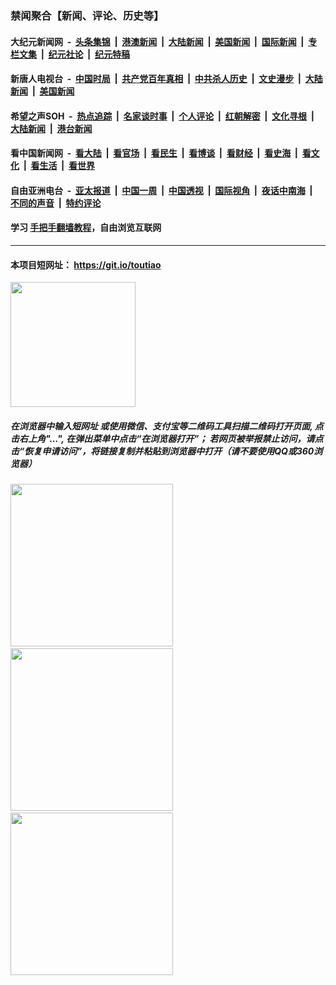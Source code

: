 ### 禁闻聚合【新闻、评论、历史等】

#### 大纪元新闻网 &nbsp;-&nbsp; [头条集锦](indexes/E头条集锦.md?t=03150531) &nbsp;|&nbsp; [港澳新闻](indexes/E港澳新闻.md?t=03150531)  &nbsp;|&nbsp; [大陆新闻](indexes/E大陆新闻.md?t=03150531) &nbsp;|&nbsp; [美国新闻](indexes/E美国新闻.md?t=03150531) &nbsp;|&nbsp; [国际新闻](indexes/E国际新闻.md?t=03150531) &nbsp;|&nbsp; [专栏文集](indexes/E专栏文集.md?t=03150531) &nbsp;|&nbsp; [纪元社论](indexes/E纪元社论.md?t=03150531) &nbsp;|&nbsp; [纪元特稿](indexes/E纪元特稿.md?t=03150531) 

#### 新唐人电视台 &nbsp;-&nbsp; [中国时局](indexes/N中国时局.md?t=03150531) &nbsp;|&nbsp; [共产党百年真相](indexes/N共产党百年真相.md?t=03150531) &nbsp;|&nbsp; [中共杀人历史](indexes/N中共杀人历史.md?t=03150531) &nbsp;|&nbsp; [文史漫步](indexes/N文史漫步.md?t=03150531) &nbsp;|&nbsp; [大陆新闻](indexes/N大陆新闻.md?t=03150531) &nbsp;|&nbsp; [美国新闻](indexes/N美国新闻.md?t=03150531)

#### 希望之声SOH &nbsp;-&nbsp; [热点追踪](indexes/H热点追踪.md?t=03150531) &nbsp;|&nbsp; [名家谈时事](indexes/H名家谈时事.md?t=03150531) &nbsp;|&nbsp; [个人评论](indexes/H个人评论.md?t=03150531)  &nbsp;|&nbsp; [红朝解密](indexes/H红朝解密.md?t=03150531) &nbsp;|&nbsp; [文化寻根](indexes/H文化寻根.md?t=03150531) &nbsp;|&nbsp; [大陆新闻](indexes/H大陆新闻.md?t=03150531) &nbsp;|&nbsp; [港台新闻](indexes/H港台新闻.md?t=03150531)

#### 看中国新闻网 &nbsp;-&nbsp; [看大陆](indexes/S看大陆.md?t=03150531) &nbsp;|&nbsp; [看官场](indexes/S看官场.md?t=03150531) &nbsp;|&nbsp; [看民生](indexes/S看民生.md?t=03150531)  &nbsp;|&nbsp; [看博谈](indexes/S看博谈.md?t=03150531) &nbsp;|&nbsp; [看财经](indexes/S看财经.md?t=03150531) &nbsp;|&nbsp; [看史海](indexes/S看史海.md?t=03150531) &nbsp;|&nbsp; [看文化](indexes/S看文化.md?t=03150531) &nbsp;|&nbsp; [看生活](indexes/S看生活.md?t=03150531) &nbsp;|&nbsp; [看世界](indexes/S看世界.md?t=03150531)

#### 自由亚洲电台 &nbsp;-&nbsp; [亚太报道](indexes/R亚太报道.md?t=03150531) &nbsp;|&nbsp; [中国一周](indexes/R中国一周.md?t=03150531) &nbsp;|&nbsp; [中国透视](indexes/R中国透视.md?t=03150531)  &nbsp;|&nbsp; [国际视角](indexes/R国际视角.md?t=03150531) &nbsp;|&nbsp; [夜话中南海](indexes/R夜话中南海.md?t=03150531) &nbsp;|&nbsp; [不同的声音](indexes/R不同的声音.md?t=03150531) &nbsp;|&nbsp; [特约评论](indexes/R特约评论.md?t=03150531)

#### 学习 [手把手翻墙教程](https://github.com/gfw-breaker/guides/wiki)，自由浏览互联网

----

#### 本项目短网址： https://git.io/toutiao
<img src="https://raw.githubusercontent.com/gfw-breaker/banned-news/master/scripts/img/qr.png" width="200px"/>  

##### 在浏览器中输入短网址 或使用微信、支付宝等二维码工具扫描二维码打开页面, 点击右上角"...", 在弹出菜单中点击“在浏览器打开”； 若网页被举报禁止访问，请点击“恢复申请访问”，将链接复制并粘贴到浏览器中打开（请不要使用QQ或360浏览器）

<img src="https://raw.githubusercontent.com/gfw-breaker/banned-news/master/scripts/img/1.png" width="260px"/> &nbsp; <img src="https://raw.githubusercontent.com/gfw-breaker/banned-news/master/scripts/img/2.png" width="260px"/> &nbsp; <img src="https://raw.githubusercontent.com/gfw-breaker/banned-news/master/scripts/img/3.png" width="260px"/>
